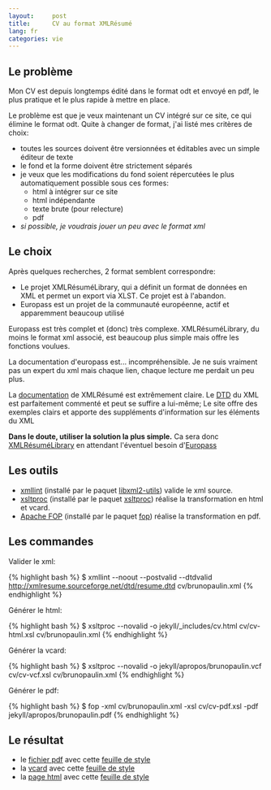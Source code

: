```yaml
---
layout:     post
title:      CV au format XMLRésumé
lang: fr
categories: vie
---
```


## Le problème

Mon CV est depuis longtemps édité dans le format odt et envoyé en pdf, le plus pratique et le plus rapide à mettre en place.

Le problème est que je veux maintenant un CV intégré sur ce site, ce qui élimine le format odt. Quite à changer de format, j'ai listé mes critères de choix:

- toutes les sources doivent être versionnées et éditables avec un simple éditeur de texte
- le fond et la forme doivent être strictement séparés
- je veux que les modifications du fond soient répercutées le plus automatiquement possible sous ces formes:
   - html à intégrer sur ce site
   - html indépendante
   - texte brute (pour relecture)
   - pdf
- _si possible, je voudrais jouer un peu avec le format xml_

## Le choix

Après quelques recherches, 2 format semblent correspondre:

- Le projet XMLRésuméLibrary, qui a définit un format de données en XML et permet un export via XLST. Ce projet est à l'abandon.
- Europass est un projet de la communauté européenne, actif et apparemment beaucoup utilisé

Europass est très complet et (donc) très complexe. XMLRésuméLibrary, du moins le format xml associé, est beaucoup plus simple mais offre les fonctions voulues.

La documentation d'europass est... incompréhensible. Je ne suis vraiment pas un expert du xml mais chaque lien, chaque lecture me perdait un peu plus.

La [documentation] de XMLRésumé est extrêmement claire. Le [DTD] du XML est parfaitement commenté et peut se suffire a lui-même; Le site offre des exemples clairs et apporte des suppléments d'information sur les éléments du XML

**Dans le doute, utiliser la solution la plus simple.** Ca sera donc [XMLRésuméLibrary] en attendant l'éventuel besoin d'[Europass]

## Les outils

* [xmllint]  (installé par le paquet [libxml2-utils](apt://libxml2-utils)) valide le xml source. 
* [xsltproc]  (installé par le paquet [xsltproc](apt://xsltproc)) réalise la transformation en html et vcard. 
* [Apache FOP]  (installé par le paquet [fop](apt://fop)) réalise la transformation en pdf.

## Les commandes

Valider le xml:

{% highlight bash %}
$ xmllint --noout --postvalid --dtdvalid http://xmlresume.sourceforge.net/dtd/resume.dtd cv/brunopaulin.xml 
{% endhighlight %}

Générer le html:

{% highlight bash %}
$ xsltproc --novalid -o jekyll/_includes/cv.html cv/cv-html.xsl cv/brunopaulin.xml 
{% endhighlight %}

Générer la vcard:

{% highlight bash %}
$ xsltproc --novalid -o jekyll/apropos/brunopaulin.vcf cv/cv-vcf.xsl cv/brunopaulin.xml 
{% endhighlight %}

Générer le pdf:

{% highlight bash %}
$ fop -xml cv/brunopaulin.xml -xsl cv/cv-pdf.xsl -pdf jekyll/apropos/brunopaulin.pdf
{% endhighlight %}


## Le résultat

* le [fichier pdf](/apropos/brunopaulin.pdf) avec cette [feuille de style](https://github.com/bpaulin/bpaulin.net/blob/master/cv/cv-pdf.xsl)
* la [vcard](/apropos/brunopaulin.vcf) avec cette [feuille de style](https://github.com/bpaulin/bpaulin.net/blob/master/cv/cv-vcf.xsl)
* la [page html](/apropos/) avec cette [feuille de style](https://github.com/bpaulin/bpaulin.net/blob/master/cv/cv-html.xsl)

[grunt-xsltproc]: https://npmjs.org/package/grunt-xsltproc
[XMLRésuméLibrary]: http://xmlresume.sourceforge.net/
[documentation]: http://xmlresume.sourceforge.net/user-guide/index.html
[DTD]: http://xmlresume.sourceforge.net/dtd/resume.dtd
[Europass]: http://interop.europass.cedefop.europa.eu/data-model/xml-resources/
[xmllint]: http://xmlsoft.org/xmllint.html
[libxml2-utils]: apt://libxml2-utils
[xsltproc]: http://xmlsoft.org/XSLT/xsltproc.html
[Apache FOP]: http://xmlgraphics.apache.org/fop/